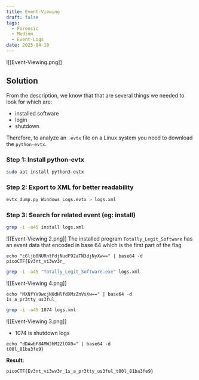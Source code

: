 ```yaml
---
title: Event-Viewing
draft: false
tags:
  - Forensic
  - Medium
  - Event-Logs
date: 2025-04-10
---
```

![[Event-Viewing.png]]
## Solution 
From the description, we know that that are several things we needed to look for which are:
- installed software
- login
- shutdown

Therefore, to analyze an `.evtx` file on a Linux system you need to download the `python-evtx`.

### Step 1: Install python-evtx

```bash
sudo apt install python3-evtx
```


### Step 2: Export to XML for better readability
```bash
evtx_dump.py Windows_Logs.evtx > logs.xml  
```

### Step 3: Search for related event (eg: install)
```bash
grep -i -a45 install logs.xml
```

![[Event-Viewing 2.png]]
The installed program `Totally_Legit_Software` has an event data that encoded in base 64 which is the first part of the flag

```text
echo "cGljb0NURntFdjNudF92aTN3djNyXw==" | base64 -d
picoCTF{Ev3nt_vi3wv3r_
```

```bash
grep -i -a45 "Totally_Legit_Software.exe" logs.xml
```
![[Event-Viewing 4.png]]

```text
echo "MXNfYV9wcjN0dHlfdXMzZnVsXw==" | base64 -d   
1s_a_pr3tty_us3ful_ 
```


```bash
grep -i -a45 1074 logs.xml 
```
![[Event-Viewing 3.png]]
- 1074 is shutdown logs

```text
echo "dDAwbF84MWJhM2ZlOX0=" | base64 -d
t00l_81ba3fe9} 
```

**Result:**
```text
picoCTF{Ev3nt_vi3wv3r_1s_a_pr3tty_us3ful_t00l_81ba3fe9}
```
